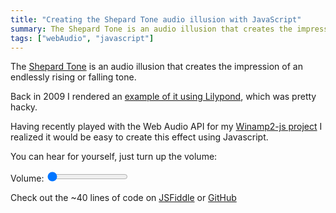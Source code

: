 ```yaml
---
title: "Creating the Shepard Tone audio illusion with JavaScript"
summary: The Shepard Tone is an audio illusion that creates the impression of an endlessly rising or falling tone.
tags: ["webAudio", "javascript"]
---
```


The [Shepard Tone](http://en.wikipedia.org/wiki/Shepard_tone) is an audio
illusion that creates the impression of an endlessly rising or falling tone.

Back in 2009 I rendered an [example of it using
Lilypond](/projects/winamp2-js/), which was pretty
hacky.

Having recently played with the Web Audio API for my [Winamp2-js
project](/projects/winamp2-js/) I realized it
would be easy to create this effect using Javascript.

You can hear for yourself, just turn up the volume:

<script>
var min_freq = 10;
var max_freq = 40000;
var steps_per_loop = 12;
var seconds_per_loop = 5;

var audioCtx = new (window.AudioContext || window.webkitAudioContext)();
var gainNode = audioCtx.createGain();
gainNode.connect(audioCtx.destination);

setVolume(0); // Initialize volume to match range input
var playing = false;

var step_speed = 1000 * seconds_per_loop / steps_per_loop;
var multiplier = Math.pow(2, 1/steps_per_loop)
var current_step = 0;
var oscillators = [];

function shepardLoop () {
    base_freq = min_freq;
    for(i = 0; base_freq < max_freq; i++) {
        if(oscillators[i]) oscillators[i].stop(0);
        freq = base_freq * Math.pow(multiplier, current_step);
        oscillator = audioCtx.createOscillator();
        oscillator.frequency.value = freq; // value in hertz
        oscillator.connect(gainNode);
        oscillator.start(0);
        oscillators[i] = oscillator;
        base_freq = base_freq * 2;
    }
    current_step = (current_step + 1) % steps_per_loop;
    setTimeout(shepardLoop, step_speed);
}

function start() {
    if(!playing) {
        playing = true;
        shepardLoop();
    }
}
function setVolume(volume) {
    gainNode.gain.value = volume / 100 / 12;
}
window.navigation.addEventListener("navigate", (event) => {
    setVolume(0);
})
</script>

Volume: <input type='range' min='0' max='100' value='0' oninput="setVolume(this.value)" ontouchstart="start();" onmousedown="start();">

Check out the ~40 lines of code on
[JSFiddle](http://jsfiddle.net/captbaritone/x893Lqk5) or
[GitHub](https://raw.githubusercontent.com/captbaritone/programming-blog-content/master/blog/creating-the-shepard-tone-audio-illusion-with-javascript.md)
